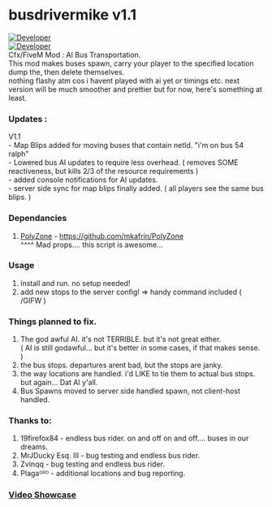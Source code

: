 # busdrivermike v1.1
[![Developer](https://img.shields.io/badge/Developer-WiPAFiveM-BADA55)](https://whatisprojectawesome.com)  
[![Developer](https://img.shields.io/github/repo-size/mikethemadkiwi/busdrivermike)](https://github.com/mikethemadkiwi/busdrivermike/releases/latest)  
Cfx/FiveM Mod : AI Bus Transportation.   
This mod makes buses spawn, carry your player to the specified location dump the, then delete themselves.   
nothing flashy atm cos i havent played with ai yet or timings etc. next version will be much smoother and prettier but for now, here's something at least.   
  
### Updates :  
 V1.1  
    - Map Blips added for moving buses that contain netId. "i'm on bus 54 ralph"  
    - Lowered bus AI updates to require less overhead. ( removes SOME reactiveness, but kills 2/3 of the resource requirements )    
    - added console notifications for AI updates.  
    - server side sync for map blips finally added. ( all players see the same bus blips. )  

### Dependancies  
1. [PolyZone](https://github.com/mkafrin/PolyZone) - https://github.com/mkafrin/PolyZone   
^^^^ Mad props.... this script is awesome...   

### Usage  
1. install and run. no setup needed!   
2. add new stops to the server config! => handy command included ( /GIFW )   

### Things planned to fix.   
1. The god awful AI. it's not TERRIBLE. but it's not great either.  
 ( AI is still godawful... but it's better in some cases, if that makes sense. )   
2. the bus stops. departures arent bad, but the stops are janky.   
3. the way locations are handled. i'd LIKE to tie them to actual bus stops. but again... Dat AI y'all.
4. Bus Spawns moved to server side handled spawn, not client-host handled.

### Thanks to:   
1. 19firefox84 - endless bus rider. on and off on and off.... buses in our dreams.
2. MrJDucky Esq. III - bug testing and endless bus rider.
2. Zvinqq - bug testing and endless bus rider.
3. Plagaᴳᴿᴰ - additional locations and bug reporting.

### [Video Showcase](https://youtu.be/J1AlGcMldQI)
